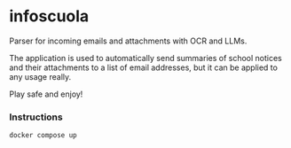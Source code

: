# infoscuola

Parser for incoming emails and attachments with OCR and LLMs.

The application is used to automatically send summaries of school notices and their attachments to a list of email addresses, but it can be applied to any usage really.

Play safe and enjoy!

### Instructions
```bash
docker compose up
```
